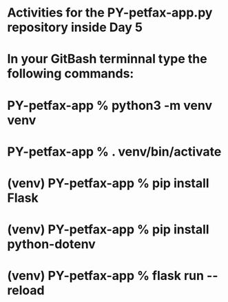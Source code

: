  # Activities for the PY-petfax-app.py repository inside Day 5 
 
 # In your GitBash terminnal type the following commands: 

 # PY-petfax-app % python3 -m venv venv

 # PY-petfax-app % . venv/bin/activate 

 # (venv) PY-petfax-app % pip install Flask 

# (venv) PY-petfax-app % pip install python-dotenv

# (venv) PY-petfax-app % flask run --reload

